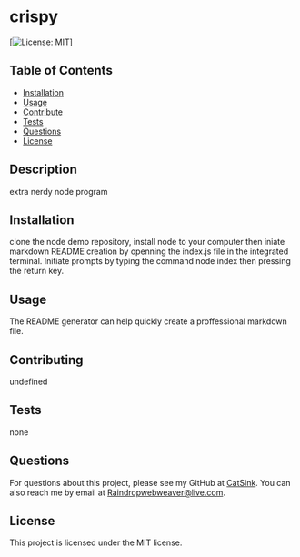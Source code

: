 # crispy
 
[![License: MIT](https://choosealicense.com/MIT)] 

## Table of Contents
- [Installation](#installation)
- [Usage](#usage)
- [Contribute](#contributing)
- [Tests](#tests)
- [Questions](#questions)
- [License](#license)

## Description
extra nerdy node program
    
## Installation
clone the node demo repository, install node to your computer then iniate markdown README creation by openning the index.js file in the integrated terminal. Initiate prompts by typing the command node index then pressing the return key.
  
## Usage
The README generator can help quickly create a proffessional markdown file.
  
## Contributing
undefined
  
## Tests
none
  
## Questions
For questions about this project, please see my GitHub at [CatSink](https://github.com/CatSink/). 
You can also reach me by email at Raindropwebweaver@live.com.
  
## License
This project is licensed under the MIT license.